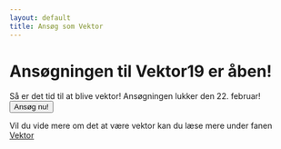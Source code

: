 ```yaml
---
layout: default
title: Ansøg som Vektor
---
```

<h1>Ansøgningen til Vektor19 er åben!</h1>

<p>Så er det tid til at blive vektor! Ansøgningen lukker den 22. februar!<br/>
  <a style="text-align: center;" href="https://goo.gl/forms/RIa3HHhgQ6G3Krq32"><button class="applyBtn">Ansøg nu! </button></a>
  
</p>
<p>
	Vil du vide mere om det at være vektor kan du læse mere under fanen <a href="https://blivawesome.dk/vektor.html">Vektor</a>
</p>
